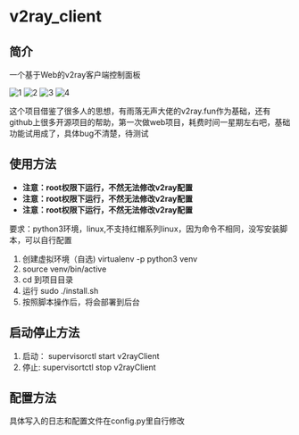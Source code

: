 # v2ray_client
## 简介

一个基于Web的v2ray客户端控制面板

![1](https://github.com/NoOne-hub/v2ray_client/blob/master/images/1.png
)
![2](https://github.com/NoOne-hub/v2ray_client/blob/master/images/2.png
)
![3](https://github.com/NoOne-hub/v2ray_client/blob/master/images/3.png
)
![4](https://github.com/NoOne-hub/v2ray_client/blob/master/images/4.png
)

这个项目借鉴了很多人的思想，有雨落无声大佬的v2ray.fun作为基础，还有github上很多开源项目的帮助，第一次做web项目，耗费时间一星期左右吧，基础功能试用成了，具体bug不清楚，待测试

## 使用方法
- **注意：root权限下运行，不然无法修改v2ray配置**
- **注意：root权限下运行，不然无法修改v2ray配置**
- **注意：root权限下运行，不然无法修改v2ray配置**

要求：python3环境，linux,不支持红帽系列linux，因为命令不相同，没写安装脚本，可以自行配置

1. 创建虚拟环境（自选) virtualenv -p python3 venv
2. source venv/bin/active
3. cd 到项目目录
4. 运行 sudo ./install.sh
5. 按照脚本操作后，将会部署到后台


## 启动停止方法
1. 启动： supervisorctl start v2rayClient
2. 停止: supervisortctl stop v2rayClient




## 配置方法

具体写入的日志和配置文件在config.py里自行修改

